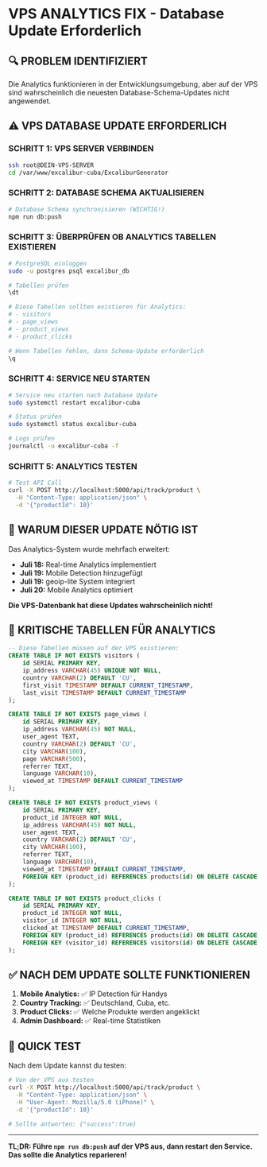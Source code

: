 # VPS ANALYTICS FIX - Database Update Erforderlich

## 🔍 PROBLEM IDENTIFIZIERT

Die Analytics funktionieren in der Entwicklungsumgebung, aber auf der VPS sind wahrscheinlich die neuesten Database-Schema-Updates nicht angewendet.

## ⚠️ VPS DATABASE UPDATE ERFORDERLICH

### **SCHRITT 1: VPS SERVER VERBINDEN**
```bash
ssh root@DEIN-VPS-SERVER
cd /var/www/excalibur-cuba/ExcaliburGenerator
```

### **SCHRITT 2: DATABASE SCHEMA AKTUALISIEREN**
```bash
# Database Schema synchronisieren (WICHTIG!)
npm run db:push
```

### **SCHRITT 3: ÜBERPRÜFEN OB ANALYTICS TABELLEN EXISTIEREN**
```bash
# PostgreSQL einloggen
sudo -u postgres psql excalibur_db

# Tabellen prüfen
\dt

# Diese Tabellen sollten existieren für Analytics:
# - visitors
# - page_views  
# - product_views
# - product_clicks

# Wenn Tabellen fehlen, dann Schema-Update erforderlich
\q
```

### **SCHRITT 4: SERVICE NEU STARTEN**
```bash
# Service neu starten nach Database Update
sudo systemctl restart excalibur-cuba

# Status prüfen
sudo systemctl status excalibur-cuba

# Logs prüfen
journalctl -u excalibur-cuba -f
```

### **SCHRITT 5: ANALYTICS TESTEN**
```bash
# Test API Call
curl -X POST http://localhost:5000/api/track/product \
  -H "Content-Type: application/json" \
  -d '{"productId": 10}'
```

## 🎯 WARUM DIESER UPDATE NÖTIG IST

Das Analytics-System wurde mehrfach erweitert:
- **Juli 18:** Real-time Analytics implementiert  
- **Juli 19:** Mobile Detection hinzugefügt
- **Juli 19:** geoip-lite System integriert
- **Juli 20:** Mobile Analytics optimiert

**Die VPS-Datenbank hat diese Updates wahrscheinlich nicht!**

## 🚨 KRITISCHE TABELLEN FÜR ANALYTICS

```sql
-- Diese Tabellen müssen auf der VPS existieren:
CREATE TABLE IF NOT EXISTS visitors (
    id SERIAL PRIMARY KEY,
    ip_address VARCHAR(45) UNIQUE NOT NULL,
    country VARCHAR(2) DEFAULT 'CU',
    first_visit TIMESTAMP DEFAULT CURRENT_TIMESTAMP,
    last_visit TIMESTAMP DEFAULT CURRENT_TIMESTAMP
);

CREATE TABLE IF NOT EXISTS page_views (
    id SERIAL PRIMARY KEY,
    ip_address VARCHAR(45) NOT NULL,
    user_agent TEXT,
    country VARCHAR(2) DEFAULT 'CU',
    city VARCHAR(100),
    page VARCHAR(500),
    referrer TEXT,
    language VARCHAR(10),
    viewed_at TIMESTAMP DEFAULT CURRENT_TIMESTAMP
);

CREATE TABLE IF NOT EXISTS product_views (
    id SERIAL PRIMARY KEY,
    product_id INTEGER NOT NULL,
    ip_address VARCHAR(45) NOT NULL,
    user_agent TEXT,
    country VARCHAR(2) DEFAULT 'CU',
    city VARCHAR(100),
    referrer TEXT,
    language VARCHAR(10),
    viewed_at TIMESTAMP DEFAULT CURRENT_TIMESTAMP,
    FOREIGN KEY (product_id) REFERENCES products(id) ON DELETE CASCADE
);

CREATE TABLE IF NOT EXISTS product_clicks (
    id SERIAL PRIMARY KEY,
    product_id INTEGER NOT NULL,
    visitor_id INTEGER NOT NULL,
    clicked_at TIMESTAMP DEFAULT CURRENT_TIMESTAMP,
    FOREIGN KEY (product_id) REFERENCES products(id) ON DELETE CASCADE,
    FOREIGN KEY (visitor_id) REFERENCES visitors(id) ON DELETE CASCADE
);
```

## ✅ NACH DEM UPDATE SOLLTE FUNKTIONIEREN

1. **Mobile Analytics:** ✅ IP Detection für Handys
2. **Country Tracking:** ✅ Deutschland, Cuba, etc.
3. **Product Clicks:** ✅ Welche Produkte werden angeklickt
4. **Admin Dashboard:** ✅ Real-time Statistiken

## 🎯 QUICK TEST

Nach dem Update kannst du testen:
```bash
# Von der VPS aus testen
curl -X POST http://localhost:5000/api/track/product \
  -H "Content-Type: application/json" \
  -H "User-Agent: Mozilla/5.0 (iPhone)" \
  -d '{"productId": 10}'

# Sollte antworten: {"success":true}
```

---

**TL;DR: Führe `npm run db:push` auf der VPS aus, dann restart den Service. Das sollte die Analytics reparieren!**